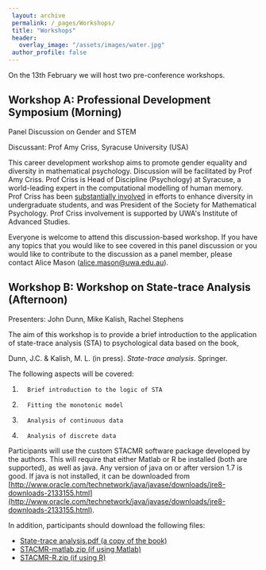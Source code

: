 ```yaml
---
 layout: archive
 permalink: /_pages/Workshops/
 title: "Workshops"
 header:
   overlay_image: "/assets/images/water.jpg"
 author_profile: false  
---
```


On the 13th February we will host two pre-conference workshops.

## Workshop A: Professional Development Symposium (Morning)

Panel Discussion on Gender and STEM

Discussant: Prof Amy Criss, Syracuse University (USA)

This career development workshop aims to promote gender equality and diversity in mathematical psychology. Discussion will be facilitated by Prof Amy Criss. Prof Criss is Head of Discipline (Psychology) at Syracuse, a world-leading expert in the computational modelling of human memory. Prof Criss has been [substantially involved](http://memolab.syr.edu/Pride.html) in efforts to enhance diversity in undergraduate students, and was President of the Society for Mathematical Psychology. Prof Criss involvement is supported by UWA's Institute of Advanced Studies.

Everyone is welcome to attend this discussion-based workshop. If you have any topics that you would like to see covered in this panel discussion or you would like to contribute to the 
discussion as a panel member, please contact Alice Mason (alice.mason@uwa.edu.au).

## Workshop B: Workshop on State-trace Analysis (Afternoon)

Presenters: John Dunn, Mike Kalish, Rachel Stephens

The aim of this workshop is to provide a brief introduction to the application of state-trace analysis (STA) to psychological data based on the book,

Dunn, J.C. & Kalish, M. L. (in press). *State-trace analysis*. Springer.

The following aspects will be covered:

1.       Brief introduction to the logic of STA
2.       Fitting the monotonic model
3.       Analysis of continuous data
4.       Analysis of discrete data

Participants will use the custom STACMR software package developed by the authors. This will require that either Matlab or R be installed (both are supported), as well as java. Any version of java on or after version 1.7 is good. If java is not installed, it can be downloaded from [http://www.oracle.com/technetwork/java/javase/downloads/jre8-downloads-2133155.html](http://www.oracle.com/technetwork/java/javase/downloads/jre8-downloads-2133155.html).

In addition, participants should download the following files:

* [State-trace analysis.pdf (a copy of the book)](/assets/statetrace/sta.pdf)
* [STACMR-matlab.zip (if using Matlab)](/assets/statetrace/STACMR-matlab.zip)
* [STACMR-R.zip (if using R)](/assets/statetrace/STACMR-R.zip)
